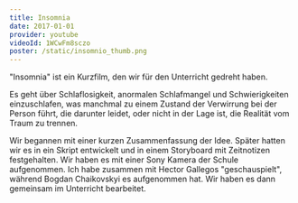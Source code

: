 ```yaml
---
title: Insomnia
date: 2017-01-01
provider: youtube
videoId: 1WCwFm8sczo
poster: /static/insomnio_thumb.png
---
```


"Insomnia" ist ein Kurzfilm, den wir für den Unterricht gedreht haben.

Es geht über Schlaflosigkeit, anormalen Schlafmangel und Schwierigkeiten einzuschlafen, was manchmal zu einem Zustand der Verwirrung bei der Person führt, die darunter leidet, oder nicht in der Lage ist, die Realität vom Traum zu trennen.

Wir begannen mit einer kurzen Zusammenfassung der Idee. Später hatten wir es in ein Skript entwickelt und in einem Storyboard mit Zeitnotizen festgehalten. Wir haben es mit einer Sony Kamera der Schule aufgenommen. Ich habe zusammen mit Hector Gallegos "geschauspielt", während Bogdan Chaikovskyi es aufgenommen hat. Wir haben es dann gemeinsam im Unterricht bearbeitet.
